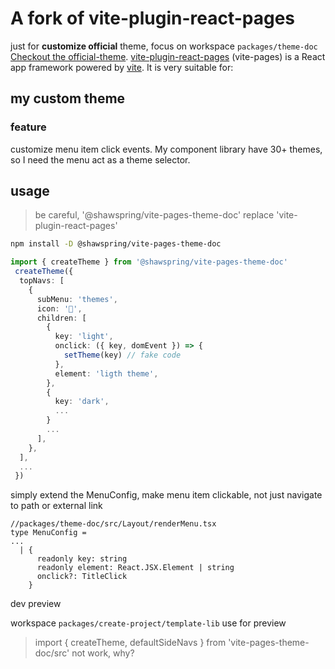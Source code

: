 # A fork of vite-plugin-react-pages
just for **customize official** theme, focus on workspace `packages/theme-doc` 
[Checkout the official-theme](https://vitejs.github.io/vite-plugin-react-pages/official-theme).
[vite-plugin-react-pages](https://vitejs.github.io/vite-plugin-react-pages) (vite-pages) is a React app framework powered by [vite](https://github.com/vitejs/vite). It is very suitable for:


## my custom theme
### feature
customize menu item click events.
My component library have 30+ themes, so I need the menu act as a theme selector.

## usage
> be careful, '@shawspring/vite-pages-theme-doc' replace 'vite-plugin-react-pages'
```bash
npm install -D @shawspring/vite-pages-theme-doc
```

```ts
import { createTheme } from '@shawspring/vite-pages-theme-doc'
 createTheme({
  topNavs: [
    {
      subMenu: 'themes',
      icon: '🎨',
      children: [
        {
          key: 'light',
          onclick: ({ key, domEvent }) => {
            setTheme(key) // fake code
          },
          element: 'ligth theme',
        },
        {
          key: 'dark',
          ...
        }
        ...
      ],
    },
  ],
  ...
 })
```


simply extend the MenuConfig, make menu item clickable, not just navigate to path or external link
```
//packages/theme-doc/src/Layout/renderMenu.tsx
type MenuConfig =
...
  | {
      readonly key: string
      readonly element: React.JSX.Element | string
      onclick?: TitleClick
    }
```


dev preview

workspace `packages/create-project/template-lib` use for  preview
> import { createTheme, defaultSideNavs } from 'vite-pages-theme-doc/src' not work, why?

